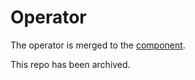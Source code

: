 # Operator

The operator is merged to the [component](https://github.com/instill-ai/component).

This repo has been archived.
